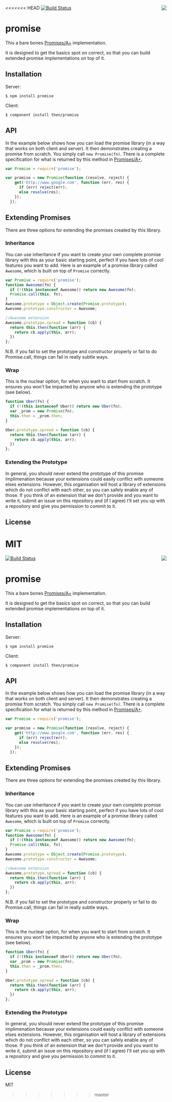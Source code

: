 <<<<<<< HEAD
[![Build Status](https://travis-ci.org/then/promise.png)](https://travis-ci.org/then/promise)
<a href="http://promises-aplus.github.com/promises-spec"><img src="http://promises-aplus.github.com/promises-spec/assets/logo-small.png" align="right" /></a>
# promise

  This a bare bones [Promises/A+](http://promises-aplus.github.com/promises-spec/) implementation.

  It is designed to get the basics spot on correct, so that you can build extended promise implementations on top of it.

## Installation

  Server:

    $ npm install promise

  Client:

    $ component install then/promise

## API

  In the example below shows how you can load the promise library (in a way that works on both client and server).  It then demonstrates creating a promise from scratch.  You simply call `new Promise(fn)`.  There is a complete specification for what is returned by this method in [Promises/A+](http://promises-aplus.github.com/promises-spec/).

```javascript
var Promise = require('promise');

var promise = new Promise(function (resolve, reject) {
    get('http://www.google.com', function (err, res) {
      if (err) reject(err);
      else resolve(res);
    });
  });
```

## Extending Promises

  There are three options for extending the promises created by this library.

### Inheritance

  You can use inheritance if you want to create your own complete promise library with this as your basic starting point, perfect if you have lots of cool features you want to add.  Here is an example of a promise library called `Awesome`, which is built on top of `Promise` correctly.

```javascript
var Promise = require('promise');
function Awesome(fn) {
  if (!(this instanceof Awesome)) return new Awesome(fn);
  Promise.call(this, fn);
}
Awesome.prototype = Object.create(Promise.prototype);
Awesome.prototype.constructor = Awesome;

//Awesome extension
Awesome.prototype.spread = function (cb) {
  return this.then(function (arr) {
    return cb.apply(this, arr);
  })
};
```

  N.B. if you fail to set the prototype and constructor properly or fail to do Promise.call, things can fail in really subtle ways.

### Wrap

  This is the nuclear option, for when you want to start from scratch.  It ensures you won't be impacted by anyone who is extending the prototype (see below).

```javascript
function Uber(fn) {
  if (!(this instanceof Uber)) return new Uber(fn);
  var _prom = new Promise(fn);
  this.then = _prom.then;
}

Uber.prototype.spread = function (cb) {
  return this.then(function (arr) {
    return cb.apply(this, arr);
  })
};
```

### Extending the Prototype

  In general, you should never extend the prototype of this promise implimenation because your extensions could easily conflict with someone elses extensions.  However, this organisation will host a library of extensions which do not conflict with each other, so you can safely enable any of those.  If you think of an extension that we don't provide and you want to write it, submit an issue on this repository and (if I agree) I'll set you up with a repository and give you permission to commit to it.

## License

  MIT
=======
[![Build Status](https://travis-ci.org/then/promise.png)](https://travis-ci.org/then/promise)
<a href="http://promises-aplus.github.com/promises-spec"><img src="http://promises-aplus.github.com/promises-spec/assets/logo-small.png" align="right" /></a>
# promise

  This a bare bones [Promises/A+](http://promises-aplus.github.com/promises-spec/) implementation.

  It is designed to get the basics spot on correct, so that you can build extended promise implementations on top of it.

## Installation

  Server:

    $ npm install promise

  Client:

    $ component install then/promise

## API

  In the example below shows how you can load the promise library (in a way that works on both client and server).  It then demonstrates creating a promise from scratch.  You simply call `new Promise(fn)`.  There is a complete specification for what is returned by this method in [Promises/A+](http://promises-aplus.github.com/promises-spec/).

```javascript
var Promise = require('promise');

var promise = new Promise(function (resolve, reject) {
    get('http://www.google.com', function (err, res) {
      if (err) reject(err);
      else resolve(res);
    });
  });
```

## Extending Promises

  There are three options for extending the promises created by this library.

### Inheritance

  You can use inheritance if you want to create your own complete promise library with this as your basic starting point, perfect if you have lots of cool features you want to add.  Here is an example of a promise library called `Awesome`, which is built on top of `Promise` correctly.

```javascript
var Promise = require('promise');
function Awesome(fn) {
  if (!(this instanceof Awesome)) return new Awesome(fn);
  Promise.call(this, fn);
}
Awesome.prototype = Object.create(Promise.prototype);
Awesome.prototype.constructor = Awesome;

//Awesome extension
Awesome.prototype.spread = function (cb) {
  return this.then(function (arr) {
    return cb.apply(this, arr);
  })
};
```

  N.B. if you fail to set the prototype and constructor properly or fail to do Promise.call, things can fail in really subtle ways.

### Wrap

  This is the nuclear option, for when you want to start from scratch.  It ensures you won't be impacted by anyone who is extending the prototype (see below).

```javascript
function Uber(fn) {
  if (!(this instanceof Uber)) return new Uber(fn);
  var _prom = new Promise(fn);
  this.then = _prom.then;
}

Uber.prototype.spread = function (cb) {
  return this.then(function (arr) {
    return cb.apply(this, arr);
  })
};
```

### Extending the Prototype

  In general, you should never extend the prototype of this promise implimenation because your extensions could easily conflict with someone elses extensions.  However, this organisation will host a library of extensions which do not conflict with each other, so you can safely enable any of those.  If you think of an extension that we don't provide and you want to write it, submit an issue on this repository and (if I agree) I'll set you up with a repository and give you permission to commit to it.

## License

  MIT
>>>>>>> master
